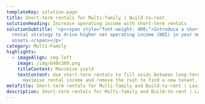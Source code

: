 ```yaml
---
templateKey: solution-page
title: Short-term rentals for Multi-family | Build-to-rent
solutionHeading: Increase operating income with short-term rentals
solutionSubtitle: '<p><span style="font-weight: 400;">Introduce a short-term
  rental strategy to drive higher net operating income (NOI) in your multifamily
  assets.</span></p>'
category: Multi-Family
highlights:
  - imageAlign: img-left
    image: /img/640x360.png
    titleContent: Maximise yield
    textContent: Use short-term rentals to fill voids between long-term tenancies to
      maximise rental income and remove the rush to find a new tenant.
metaTitle: Short-term rentals for Multi-family and Build-to-rent | Lavanda
description: Short-term rentals for Multi-family and Build-to-rent | Lavanda
---
```

